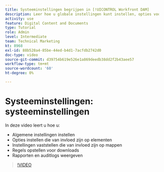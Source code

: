 ```yaml
---
title: Systeeminstellingen begrijpen in [!UICONTROL Workfront DAM]
description: Leer hoe u globale instellingen kunt instellen, opties voor middelen kunt instellen, mapinstellingen kunt instellen, downloadregels kunt instellen en rapporten en auditlogs kunt weergeven [!UICONTROL Workfront DAM].
activity: use
feature: Digital Content and Documents
type: Tutorial
role: Admin
level: Intermediate
team: Technical Marketing
kt: 8968
exl-id: 88b528a4-85be-44ed-b4d1-7acfdb2742d0
doc-type: video
source-git-commit: d39754b619e526e1a869deedb38dd2f2b43aee57
workflow-type: tm+mt
source-wordcount: '60'
ht-degree: 0%

---
```


# Systeeminstellingen: systeeminstellingen

In deze video leert u hoe u:

* Algemene instellingen instellen
* Opties instellen die van invloed zijn op elementen
* Instellingen vaststellen die van invloed zijn op mappen
* Regels opstellen voor downloads
* Rapporten en auditlogs weergeven

>[!VIDEO](https://video.tv.adobe.com/v/335231/?quality=12)
